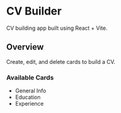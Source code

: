 # CV Builder

CV building app built using React + Vite.

## Overview
Create, edit, and delete cards to build a CV.
### Available Cards
- General Info
- Education
- Experience
